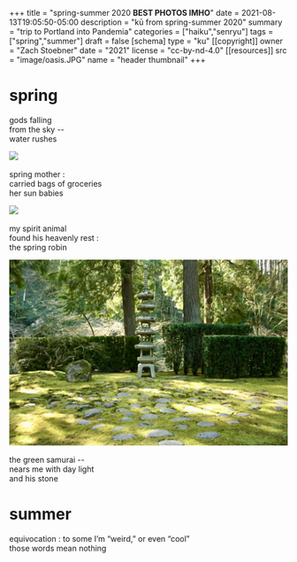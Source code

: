 +++
title = "spring-summer 2020 **BEST PHOTOS IMHO**"
date = 2021-08-13T19:05:50-05:00
description = "kū from spring-summer 2020"
summary = "trip to Portland into Pandemia"
categories = ["haiku","senryu"]
tags = ["spring","summer"]
draft = false
[schema]
  type = "ku"
[[copyright]]
  owner = "Zach Stoebner"
  date = "2021"
  license = "cc-by-nd-4.0"
[[resources]]
  src = "image/oasis.JPG"
  name = "header thumbnail"
+++

# spring

gods falling <br>
from the sky -- <br>
water rushes <br>

<img src="image/berries.JPG" />

spring mother : <br>
carried bags of groceries <br>
her sun babies <br>

<img src="image/robin.JPG" />

my spirit animal <br>
found his heavenly rest : <br>
the spring robin <br>

<img src="image/lantern.JPG" />

the green samurai -- <br>
nears me with day light <br>
and his stone <br>

# summer

equivocation : to some I’m “weird,” or even “cool” <br>
those words mean nothing <br>
